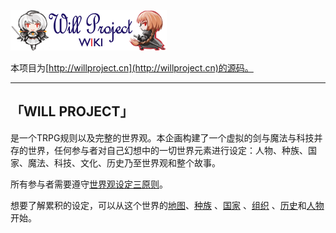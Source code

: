 
![Image](frontend/static/img/wp-banner.png)

本项目为[http://willproject.cn](http://willproject.cn)的源码。

----

## 「WILL PROJECT」

是一个TRPG规则以及完整的世界观。本企画构建了一个虚拟的剑与魔法与科技并存的世界，任何参与者对自己幻想中的一切世界元素进行设定：人物、种族、国家、魔法、科技、文化、历史乃至世界观和整个故事。

所有参与者需要遵守[世界观设定三原则](http://willproject.cn/page/世界观设定三原则)。

想要了解累积的设定，可以从这个世界的[地图](http://willproject.cn/page/地图)、[种族](http://willproject.cn/page/种族) 、[国家](http://willproject.cn/page/国家) 、[组织](http://willproject.cn/page/组织) 、[历史](http://willproject.cn/page/历史)和[人物](http://willproject.cn/page/人物)开始。